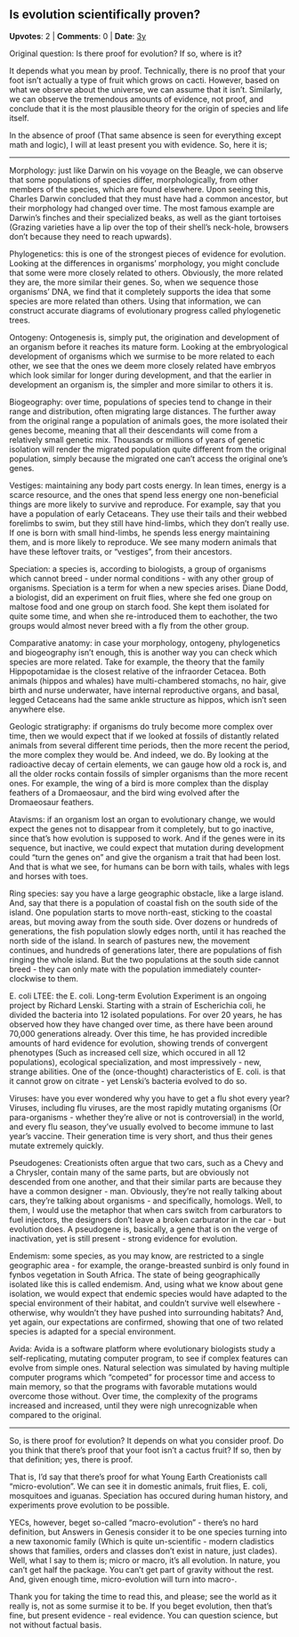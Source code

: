## Is evolution scientifically proven?
    
**Upvotes**: 2 | **Comments**: 0 | **Date**: [3y](https://www.quora.com/Is-evolution-scientifically-proven/answer/Gary-Meaney)

Original question: Is there proof for evolution? If so, where is it?

It depends what you mean by proof. Technically, there is no proof that your foot isn’t actually a type of fruit which grows on cacti. However, based on what we observe about the universe, we can assume that it isn’t. Similarly, we can observe the tremendous amounts of evidence, not proof, and conclude that it is the most plausible theory for the origin of species and life itself.

In the absence of proof (That same absence is seen for everything except math and logic), I will at least present you with evidence. So, here it is;

* * *

Morphology: just like Darwin on his voyage on the Beagle, we can observe that some populations of species differ, morphologically, from other members of the species, which are found elsewhere. Upon seeing this, Charles Darwin concluded that they must have had a common ancestor, but their morphology had changed over time. The most famous example are Darwin’s finches and their specialized beaks, as well as the giant tortoises (Grazing varieties have a lip over the top of their shell’s neck-hole, browsers don’t because they need to reach upwards).

Phylogenetics: this is one of the strongest pieces of evidence for evolution. Looking at the differences in organisms’ morphology, you might conclude that some were more closely related to others. Obviously, the more related they are, the more similar their genes. So, when we sequence those organisms’ DNA, we find that it completely supports the idea that some species are more related than others. Using that information, we can construct accurate diagrams of evolutionary progress called phylogenetic trees.

Ontogeny: Ontogenesis is, simply put, the origination and development of an organism before it reaches its mature form. Looking at the embryological development of organisms which we surmise to be more related to each other, we see that the ones we deem more closely related have embryos which look similar for longer during development, and that the earlier in development an organism is, the simpler and more similar to others it is.

Biogeography: over time, populations of species tend to change in their range and distribution, often migrating large distances. The further away from the original range a population of animals goes, the more isolated their genes become, meaning that all their descendants will come from a relatively small genetic mix. Thousands or millions of years of genetic isolation will render the migrated population quite different from the original population, simply because the migrated one can’t access the original one’s genes.

Vestiges: maintaining any body part costs energy. In lean times, energy is a scarce resource, and the ones that spend less energy one non-beneficial things are more likely to survive and reproduce. For example, say that you have a population of early Cetaceans. They use their tails and their webbed forelimbs to swim, but they still have hind-limbs, which they don’t really use. If one is born with small hind-limbs, he spends less energy maintaining them, and is more likely to reproduce. We see many modern animals that have these leftover traits, or “vestiges”, from their ancestors.

Speciation: a species is, according to biologists, a group of organisms which cannot breed - under normal conditions - with any other group of organisms. Speciation is a term for when a new species arises. Diane Dodd, a biologist, did an experiment on fruit flies, where she fed one group on maltose food and one group on starch food. She kept them isolated for quite some time, and when she re-introduced them to eachother, the two groups would almost never breed with a fly from the other group.

Comparative anatomy: in case your morphology, ontogeny, phylogenetics and biogeography isn’t enough, this is another way you can check which species are more related. Take for example, the theory that the family Hippopotamidae is the closest relative of the infraorder Cetacea. Both animals (hippos and whales) have multi-chambered stomachs, no hair, give birth and nurse underwater, have internal reproductive organs, and basal, legged Cetaceans had the same ankle structure as hippos, which isn’t seen anywhere else.

Geologic stratigraphy: if organisms do truly become more complex over time, then we would expect that if we looked at fossils of distantly related animals from several different time periods, then the more recent the period, the more complex they would be. And indeed, we do. By looking at the radioactive decay of certain elements, we can gauge how old a rock is, and all the older rocks contain fossils of simpler organisms than the more recent ones. For example, the wing of a bird is more complex than the display feathers of a Dromaeosaur, and the bird wing evolved after the Dromaeosaur feathers.

Atavisms: if an organism lost an organ to evolutionary change, we would expect the genes not to disappear from it completely, but to go inactive, since that’s how evolution is supposed to work. And if the genes were in its sequence, but inactive, we could expect that mutation during development could “turn the genes on” and give the organism a trait that had been lost. And that is what we see, for humans can be born with tails, whales with legs and horses with toes.

Ring species: say you have a large geographic obstacle, like a large island. And, say that there is a population of coastal fish on the south side of the island. One population starts to move north-east, sticking to the coastal areas, but moving away from the south side. Over dozens or hundreds of generations, the fish population slowly edges north, until it has reached the north side of the island. In search of pastures new, the movement continues, and hundreds of generations later, there are populations of fish ringing the whole island. But the two populations at the south side cannot breed - they can only mate with the population immediately counter-clockwise to them.

E. coli LTEE: the E. coli. Long-term Evolution Experiment is an ongoing project by Richard Lenski. Starting with a strain of Escherichia coli, he divided the bacteria into 12 isolated populations. For over 20 years, he has observed how they have changed over time, as there have been around 70,000 generations already. Over this time, he has provided incredible amounts of hard evidence for evolution, showing trends of convergent phenotypes (Such as increased cell size, which occured in all 12 populations), ecological specialization, and most impressively - new, strange abilities. One of the (once-thought) characteristics of E. coli. is that it cannot grow on citrate - yet Lenski’s bacteria evolved to do so.

Viruses: have you ever wondered why you have to get a flu shot every year? Viruses, including flu viruses, are the most rapidly mutating organisms (Or para-organisms - whether they’re alive or not is controversial) in the world, and every flu season, they’ve usually evolved to become immune to last year’s vaccine. Their generation time is very short, and thus their genes mutate extremely quickly.

Pseudogenes: Creationists often argue that two cars, such as a Chevy and a Chrysler, contain many of the same parts, but are obviously not descended from one another, and that their similar parts are because they have a common designer - man. Obviously, they’re not really talking about cars, they’re talking about organisms - and specifically, homologs. Well, to them, I would use the metaphor that when cars switch from carburators to fuel injectors, the designers don’t leave a broken carburator in the car - but evolution does. A pseudogene is, basically, a gene that is on the verge of inactivation, yet is still present - strong evidence for evolution.

Endemism: some species, as you may know, are restricted to a single geographic area - for example, the orange-breasted sunbird is only found in fynbos vegetation in South Africa. The state of being geographically isolated like this is called endemism. And, using what we know about gene isolation, we would expect that endemic species would have adapted to the special environment of their habitat, and couldn’t survive well elsewhere - otherwise, why wouldn’t they have pushed into surrounding habitats? And, yet again, our expectations are confirmed, showing that one of two related species is adapted for a special environment.

Avida: Avida is a software platform where evolutionary biologists study a self-replicating, mutating computer program, to see if complex features can evolve from simple ones. Natural selection was simulated by having multiple computer programs which “competed” for processor time and access to main memory, so that the programs with favorable mutations would overcome those without. Over time, the complexity of the programs increased and increased, until they were nigh unrecognizable when compared to the original.

* * *

So, is there proof for evolution? It depends on what you consider proof. Do you think that there’s proof that your foot isn’t a cactus fruit? If so, then by that definition; yes, there is proof.

That is, I’d say that there’s proof for what Young Earth Creationists call “micro-evolution”. We can see it in domestic animals, fruit flies, E. coli, mosquitoes and iguanas. Speciation has occured during human history, and experiments prove evolution to be possible.

YECs, however, beget so-called “macro-evolution” - there’s no hard definition, but Answers in Genesis consider it to be one species turning into a new taxonomic family (Which is quite un-scientific - modern cladistics shows that families, orders and classes don’t exist in nature, just clades). Well, what I say to them is; micro or macro, it’s all evolution. In nature, you can’t get half the package. You can’t get part of gravity without the rest. And, given enough time, micro-evolution will turn into macro-.

Thank you for taking the time to read this, and please; see the world as it really is, not as some surmise it to be. If you beget evolution, then that’s fine, but present evidence - real evidence. You can question science, but not without factual basis.

